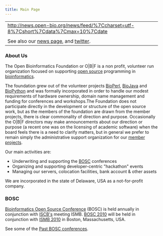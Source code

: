 ```yaml
---
title: Main Page
---
```


|                                                                                                 |
|-------------------------------------------------------------------------------------------------|
| <rss><http://news.open-bio.org/news/feed/%7Ccharset=utf-8%7Cshort%7Cdata%7Cmax=10%7Cdate></rss> |
|                                                                                                 |
| See also our [news page](News "wikilink"), and [twitter](http://twitter.com/obf_news).          |

### About Us

The Open Bioinformatics Foundation or O|B|F is a non profit, volunteer
run organization focused on supporting [open
source](wp:open_source "wikilink") programming in
[bioinformatics](wp:bioinformatics "wikilink").

The foundation grew out of the volunteer projects
[BioPerl](BioPerl "wikilink"), [BioJava](BioJava "wikilink") and
[BioPython](BioPython "wikilink") and was formally incorporated in order
to handle our modest requirements of hardware ownership, domain name
management and funding for conferences and workshops.The Foundation does
not participate directly in the development or structure of the open
source work, but as the members of the foundation are drawn from the
member projects, there is clear commonality of direction and purpose.
Occasionally the O|B|F directors may make announcements about our
direction or purpose (a recent one was on the licensing of academic
software) when the board feels there is a need to clarify matters, but
in general we prefer to remain simply the administrative support
organization for our [member projects](Projects "wikilink").

Our main activities are:

-   Underwriting and supporting the [BOSC](BOSC "wikilink") conferences
-   Organizing and supporting developer-centric "hackathon" events
-   Managing our servers, colocation facilities, bank account & other
    assets

We are incorporated in the state of Delaware, USA as a not-for-profit
company.

### BOSC

[Bioinformatics Open Source Conference](BOSC "wikilink") (BOSC) is held
annually in conjunction with [ISCB's](http://www.iscb.org) meeting ISMB.
[BOSC 2010](BOSC_2010 "wikilink") will be held in conjunction with [ISMB
2010](http://www.iscb.org/ismb2010) in Boston, Massachusetts, USA.

See some of the [Past BOSC
conferences](Past_BOSC_conferences "wikilink").
